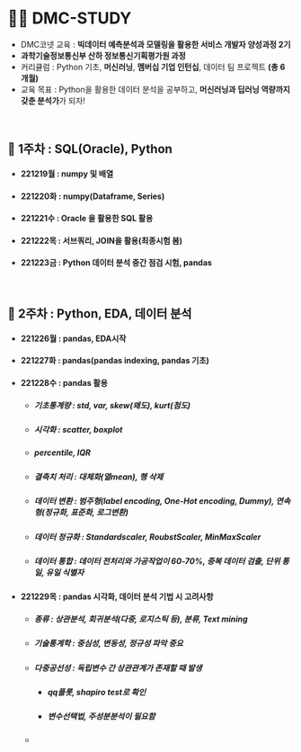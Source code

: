 # 👩‍💻 DMC-STUDY
- DMC코넷 교육 : **빅데이터 예측분석과 모델링을 활용한 서비스 개발자 양성과정 2기**
- **과학기술정보통신부 산하 정보통신기획평가원 과정**
- 커리큘럼 : Python 기초, **머신러닝**, **멤버십 기업 인턴십**, 데이터 팀 프로젝트 **(총 6개월)**
- 교육 목표 : Python을 활용한 데이터 분석을 공부하고, **머신러닝과 딥러닝 역량까지 갖춘 분석가**가 되자!

<br>

## 🚩 1주차 : SQL(Oracle), Python
- #### 221219월 : numpy 및 배열
- #### 221220화 : numpy(Dataframe, Series)
- #### 221221수 : Oracle 을 활용한 SQL 활용
- #### 221222목 : 서브쿼리, JOIN을 활용(최종시험 봄)
- #### 221223금 : Python 데이터 분석 중간 점검 시험, pandas

<br>

## 🚩 2주차 : Python, EDA, 데이터 분석
- #### 221226월 : pandas, EDA시작
- #### 221227화 : pandas(pandas indexing, pandas 기초)
- #### 221228수 : pandas 활용
  - ##### 기초통계량 : std, var, skew(왜도), kurt(첨도)
  - ##### 시각화 : scatter, boxplot
  - ##### percentile, IQR
  - ##### 결측치 처리 : 대체화(열mean), 행 삭제
  - ##### 데이터 변환 : 범주형(label encoding, One-Hot encoding, Dummy), 연속형(정규화, 표준화, 로그변환)
  - ##### 데이터 정규화 : Standardscaler, RoubstScaler, MinMaxScaler
  - ##### 데이터 통합 : 데이터 전처리와 가공작업이 60-70%, 중복 데이터 검출, 단위 통일, 유일 식별자
- #### 221229목 : pandas 시각화, 데이터 분석 기법 시 고려사항
  - ##### 종류 : 상관분석, 회귀분석(다중, 로지스틱 등), 분류, Text mining
  - ##### 기술통계학 : 중심성, 변동성, 정규성 파악 중요
  - ##### 다중공선성 : 독립변수 간 상관관계가 존재할 때 발생
    - ##### qq플롯, shapiro test로 확인
    - ##### 변수선택법, 주성분분석이 필요함
  - #####
